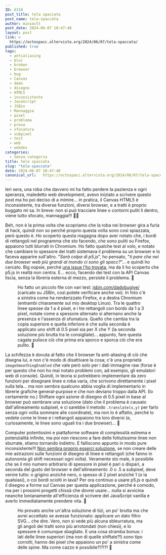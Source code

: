 ```yaml
---
ID: 6318
post_title: tela spaccata
post_name: tela-spaccata
author: minioctt
post_date: 2024-06-07 10:47:48
layout: post
link: >
  https://octospacc.altervista.org/2024/06/07/tela-spaccata/
published: true
tags:
  - antialiasing
  - blur
  - broken
  - browser
  - bug
  - Canvas
  - demo
  - disegno
  - HTML5
  - inconsistente
  - JavaScript
  - JSBin
  - Mannaggia
  - pixel
  - problema
  - prova
  - sfocatura
  - subpixel
  - test
  - web
  - webdev
categories:
  - Senza categoria
title: tela spaccata
slug: "tela-spaccata"
date: 2024-06-07 10:47:48
canonical_url:   https://octospacc.altervista.org/2024/06/07/tela-spaccata/
---
```

<!-- wp:paragraph -->
<p markdown="1">Ieri sera, una roba che davvero mi ha fatto perdere la pazienza e ogni speranza, maledetto web development, avevo iniziato a scrivere questo post ma ho poi deciso di a mimire... in pratica, il Canvas HTML5 è inconsistente, tra diverse funzioni, diversi browser, e a tratti è proprio buggato mi sa. In breve: non si può tracciare linee o contorni puliti lì dentro, viene tutto sfocato, mannaggia!!! 😶‍🌫️️</p>
<!-- /wp:paragraph -->

<!-- wp:paragraph -->
<p markdown="1">Beh, non è la prima volta che scopriamo che la roba nei browser gira a furia di hack, quindi non so perché proprio questa volta sono così spiazzata, però questo è. Ho scoperto questa magagna dopo aver notato che, i bordi di rettangoli nel programma che sto facendo, che sono puliti su Firefox, appaiono tutti blurrati in Chromium. Ho fatto qualche test al volo, e notato che cambiare lo spessore dei tratti sistemava il problema su un browser e lo faceva apparire sull'altro. "<em>Sarà colpa di p5.js</em>", ho pensato, "<em>ti pare che nei due browser web più grandi al mondo ci sono gli spacc?</em>"... e quindi ho cercato. Big oopsie, perché <a href="https://github.com/processing/p5.js/issues/5662">una issue l'ho trovata</a>, ma da lì ho scoperto che p5.js in realtà non centra. E... ecco, facendo dei test con la API Canvas liscia, senza la libreria esterna di mezzo, persiste il problema. 👹️</p>
<!-- /wp:paragraph -->

<!-- wp:paragraph -->
<p markdown="1"></p>
<!-- /wp:paragraph -->

<!-- wp:image {"id":6320,"sizeSlug":"full","linkDestination":"none"} -->
<figure class="wp-block-image size-full"><img src="https://octospacc.github.io/microblog-mirror/assets/uploads/2024/06/image-2.png" alt="" class="wp-image-6320"/><figcaption class="wp-element-caption">Ho fatto un piccolo file con vari test: <a href="https://jsbin.com/dadobugiye/edit?html,output">jsbin.com/dadobugiye/</a> (caricato su JSBin, così potete verificare anche voi). In foto c'è a sinistra come ha renderizzato Firefox, e a destra Chromium (entrambi chiaramente sul mio desktop Linux). Tra le quattro linee spesse da 1 a 4 pixel, e i tre rettangoli con bordo da 1 a 3 pixel, notate come a spessore alternato si alternano anche la presenza e l'assenza di sfumatura. Quello che cambia tra la copia superiore e quella inferiore è che sulla seconda è applicato uno shift di 0.5 pixel sia per X che Y (la seconda soluzione più brutta tra le consigliate)... appunto, fare questa cagata pulisce ciò che prima era sporco e sporca ciò che era pulito. 🚬️</figcaption></figure>
<!-- /wp:image -->

<!-- wp:paragraph -->
<p markdown="1"></p>
<!-- /wp:paragraph -->

<!-- wp:paragraph -->
<p markdown="1">La schifezza è dovuta al fatto che il browser fa anti-aliasing di ciò che disegna lui, e non c'è modo di disattivare la cosa; c'è una proprietà <code>imageSmoothingEnabled</code> che vale però solo per i dati immagine raw (forse è per questo che non ho mai notato problemi con, ad esempio, gli emulatori web di console). Quindi, in teoria si potrebbero implementare da zero funzioni per disegnare linee e roba varia, che scrivono direttamente i pixel sulla tela... ma non sembra qualcuno abbia voglia di implementarlo in librerie grafiche general-purpose e che non deviano troppo dalla API. (Io certamente no.) Shiftare ogni azione di disegno di 0.5 pixel in base al browser può sembrare una soluzione (dato che il problema è causato dall'allineamento subpixel, e ci sarebbe il metodo <code>.translate(x,y)</code> per farlo senza ogni volta sommare alle coordinate), ma non lo è affatto, perché lo vedete come le linee e i rettangoli appaiono tra loro diversi (e, curiosamente, le linee sono uguali tra i due browser)... 💱️</p>
<!-- /wp:paragraph -->

<!-- wp:paragraph -->
<p markdown="1">Computer potentissimi e piattaforme software di complessità estrema e potenzialità infinite, ma poi non riescono a fare delle fottutissime linee non sburrate, stiamo tornando indietro. E falliscono appunto in modo pure inconsistente!!! <a href="https://stackoverflow.com/questions/195262/can-i-turn-off-antialiasing-on-an-html-canvas-element">Non sembra proprio esserci soluzione</a>, se non creare delle mie astrazioni sulle funzioni di disegno di linee e rettangoli (che fanno in autonomia gli shift necessari ogni volta). Veramente sto male, è possibile che se il mio numero arbitrario di spessore in pixel è pari o dispari, a seconda del gusto del browser e dell'allineamento .0 o .5 a subpixel, deve venire tutto: o grigino anziché nero, o spesso di 2 pixel anziché 1 (o la qualsiasi), o coi bordi sciolti in lava? Per ora continuo a usare p5.js e quindi il disegno a forme sul Canvas per questa applicazione, perché è comodo, ma per i prossimi progetti chissà che dovrei usare... nulla si avvicina neanche lontanamente all'efficienza di scrivere del JavaScript vanilla e averlo immediatamente prendere vita. 🤢️</p>
<!-- /wp:paragraph -->

<!-- wp:paragraph -->
<p markdown="1"></p>
<!-- /wp:paragraph -->

<!-- wp:image {"id":6321,"sizeSlug":"full","linkDestination":"none"} -->
<figure class="wp-block-image size-full"><img src="https://octospacc.github.io/microblog-mirror/assets/uploads/2024/06/image-4.png" alt="" class="wp-image-6321"/><figcaption class="wp-element-caption">Ho provato anche un'altra soluzione di tizi, un po' brutta ma che avrei accettato se avesse funzionato: applicare un dato filtro SVG... che dire. Vero, non si vede più alcuna sbleurratura, ma gli angoli dei tratti sono più arrotondati (non chiesi), e lo spessore è comunque sbagliato. E una cosa stramba bonus: i lati delle linee superiori (ma non di quelle shiftate?!) sono tipo corrotti, hanno dei pixel che appaiono un po' a sinistra come delle spine. Ma come cazzo è possibile?!?!?! 🌋️</figcaption></figure>
<!-- /wp:image -->